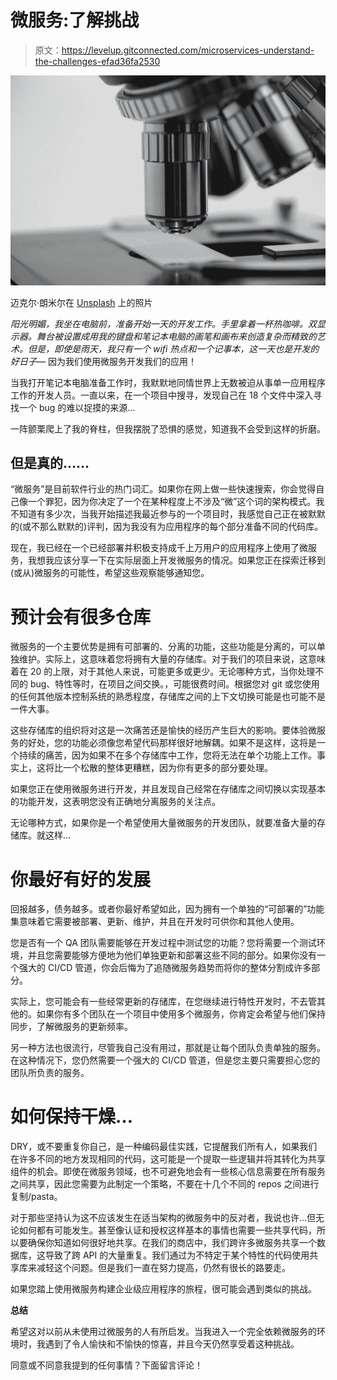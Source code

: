 # 微服务:了解挑战

> 原文：<https://levelup.gitconnected.com/microservices-understand-the-challenges-efad36fa2530>

![](img/8b46ba6b13a54ca53e80fd88d8df0697.png)

迈克尔·朗米尔在 [Unsplash](https://unsplash.com/s/photos/microscope?utm_source=unsplash&utm_medium=referral&utm_content=creditCopyText) 上的照片

*阳光明媚，我坐在电脑前，准备开始一天的开发工作。手里拿着一杯热咖啡。双显示器。舞台被设置成用我的键盘和笔记本电脑的画笔和画布来创造复杂而精致的艺术。但是，即使是雨天，我只有一个 wifi 热点和一个记事本，这一天也是开发的好日子—* 因为我们使用微服务开发我们的应用！

当我打开笔记本电脑准备工作时，我默默地同情世界上无数被迫从事单一应用程序工作的开发人员。一直以来，在一个项目中搜寻，发现自己在 18 个文件中深入寻找一个 bug 的难以捉摸的来源…

一阵颤栗爬上了我的脊柱，但我摆脱了恐惧的感觉，知道我不会受到这样的折磨。

## **但是真的……**

“微服务”是目前软件行业的热门词汇。如果你在网上做一些快速搜索，你会觉得自己像一个罪犯，因为你决定了一个在某种程度上不涉及“微”这个词的架构模式。我不知道有多少次，当我开始描述我最近参与的一个项目时，我感觉自己正在被默默的(或不那么默默的)评判，因为我没有为应用程序的每个部分准备不同的代码库。

现在，我已经在一个已经部署并积极支持成千上万用户的应用程序上使用了微服务，我想我应该分享一下在实际层面上开发微服务的情况。如果您正在探索迁移到(或从)微服务的可能性，希望这些观察能够通知您。

# **预计会有很多仓库**

微服务的一个主要优势是拥有可部署的、分离的功能，这些功能是分离的，可以单独维护。实际上，这意味着您将拥有大量的存储库。对于我们的项目来说，这意味着在 20 的上限，对于其他人来说，可能更多或更少。无论哪种方式，当你处理不同的 bug、特性等时，在项目之间交换。，可能很费时间。根据您对 git 或您使用的任何其他版本控制系统的熟悉程度，存储库之间的上下文切换可能是也可能不是一件大事。

这些存储库的组织将对这是一次痛苦还是愉快的经历产生巨大的影响。要体验微服务的好处，您的功能必须像您希望代码那样很好地解耦。如果不是这样，这将是一个持续的痛苦，因为如果不在多个存储库中工作，您将无法在单个功能上工作。事实上，这将比一个松散的整体更糟糕，因为你有更多的部分要处理。

如果您正在使用微服务进行开发，并且发现自己经常在存储库之间切换以实现基本的功能开发，这表明您没有正确地分离服务的关注点。

无论哪种方式，如果你是一个希望使用大量微服务的开发团队，就要准备大量的存储库。就这样…

# 你最好有好的发展

回报越多，债务越多。或者你最好希望如此，因为拥有一个单独的“可部署的”功能集意味着它需要被部署、更新、维护，并且在开发时可供你和其他人使用。

您是否有一个 QA 团队需要能够在开发过程中测试您的功能？您将需要一个测试环境，并且您需要能够方便地为他们单独更新和部署这些不同的部分。如果你没有一个强大的 CI/CD 管道，你会后悔为了追随微服务趋势而将你的整体分割成许多部分。

实际上，您可能会有一些经常更新的存储库，在您继续进行特性开发时，不去管其他的。如果你有多个团队在一个项目中使用多个微服务，你肯定会希望与他们保持同步，了解微服务的更新频率。

另一种方法也很流行，尽管我自己没有用过，那就是让每个团队负责单独的服务。在这种情况下，您仍然需要一个强大的 CI/CD 管道，但是您主要只需要担心您的团队所负责的服务。

# **如何保持干燥…**

DRY，或不要重复你自己，是一种编码最佳实践，它提醒我们所有人，如果我们在许多不同的地方发现相同的代码，这可能是一个提取一些逻辑并将其转化为共享组件的机会。即使在微服务领域，也不可避免地会有一些核心信息需要在所有服务之间共享，因此您需要为此制定一个策略，不要在十几个不同的 repos 之间进行复制/pasta。

对于那些坚持认为这不应该发生在适当架构的微服务中的反对者，我说也许…但无论如何都有可能发生。甚至像认证和授权这样基本的事情也需要一些共享代码，所以要确保你知道如何很好地共享。在我们的商店中，我们跨许多微服务共享一个数据库，这导致了跨 API 的大量重复。我们通过为不特定于某个特性的代码使用共享库来减轻这个问题。但是我们一直在努力提高，仍然有很长的路要走。

如果您踏上使用微服务构建企业级应用程序的旅程，很可能会遇到类似的挑战。

**总结**

希望这对以前从未使用过微服务的人有所启发。当我进入一个完全依赖微服务的环境时，我遇到了令人愉快和不愉快的惊喜，并且今天仍然享受着这种挑战。

同意或不同意我提到的任何事情？下面留言评论！